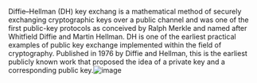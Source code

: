 Diffie–Hellman (DH) key exchang is a mathematical method of securely exchanging cryptographic keys over a public channel and was one of the first public-key protocols as conceived by Ralph Merkle and named after Whitfield Diffie and Martin Hellman. DH is one of the earliest practical examples of public key exchange implemented within the field of cryptography. Published in 1976 by Diffie and Hellman, this is the earliest publicly known work that proposed the idea of a private key and a corresponding public key.![image](https://github.com/raconcop/Diffie-Hellman-Key-Exchange/assets/107344198/370f5351-ec65-4c50-b2af-d683f346f81c)
